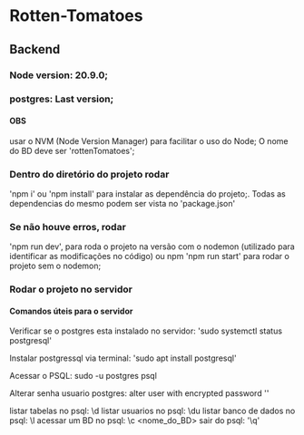 # Rotten-Tomatoes

## Backend

### Node version: 20.9.0;
### postgres: Last version;

#### OBS
usar o NVM (Node Version Manager) para facilitar o uso do Node;
O nome do BD deve ser 'rottenTomatoes';

### Dentro do diretório do projeto rodar

'npm i' ou 'npm install' para instalar as dependência do projeto;. Todas as dependencias do mesmo podem ser vista no 'package.json'

### Se não houve erros, rodar

'npm run dev', para roda o projeto na versão com o nodemon (utilizado para identificar as modificações no código) ou npm 'npm run start'
para rodar o projeto sem o nodemon;


### Rodar o projeto no servidor


#### Comandos úteis para o servidor

Verificar se o postgres esta instalado no servidor: 'sudo systemctl status postgresql'

Instalar postgressql via terminal: 'sudo apt install postgresql'

Acessar o PSQL: sudo -u postgres psql

Alterar senha usuario postgres: alter user <username> with encrypted password '<password>'

listar tabelas no psql: \d
listar usuarios no psql: \du
listar banco de dados no psql: \l
acessar um BD no psql: \c <nome_do_BD>
sair do psql: '\q'

